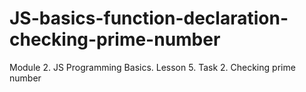 # JS-basics-function-declaration-checking-prime-number
Module 2. JS Programming Basics. Lesson 5. Task 2. Checking prime number
